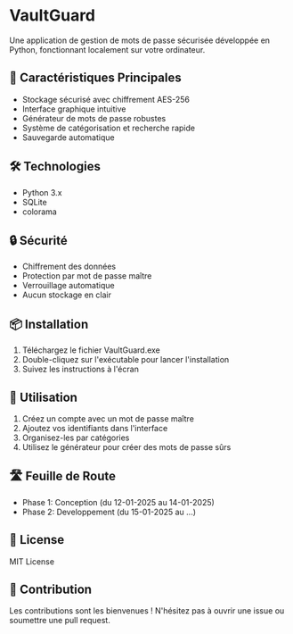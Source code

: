 # VaultGuard

Une application de gestion de mots de passe sécurisée développée en Python, fonctionnant localement sur votre ordinateur.

## 🔑 Caractéristiques Principales

- Stockage sécurisé avec chiffrement AES-256
- Interface graphique intuitive
- Générateur de mots de passe robustes
- Système de catégorisation et recherche rapide
- Sauvegarde automatique

## 🛠️ Technologies

- Python 3.x
- SQLite
- colorama

## 🔒 Sécurité

- Chiffrement des données
- Protection par mot de passe maître
- Verrouillage automatique
- Aucun stockage en clair

## 📦 Installation

1. Téléchargez le fichier VaultGuard.exe
2. Double-cliquez sur l'exécutable pour lancer l'installation
3. Suivez les instructions à l'écran

## 🚀 Utilisation

1. Créez un compte avec un mot de passe maître
2. Ajoutez vos identifiants dans l'interface
3. Organisez-les par catégories
4. Utilisez le générateur pour créer des mots de passe sûrs

## 🛣️ Feuille de Route

- Phase 1: Conception (du 12-01-2025 au 14-01-2025)
- Phase 2: Developpement (du 15-01-2025 au ...)

## 📝 License

MIT License

## 🤝 Contribution

Les contributions sont les bienvenues ! N'hésitez pas à ouvrir une issue ou soumettre une pull request.
